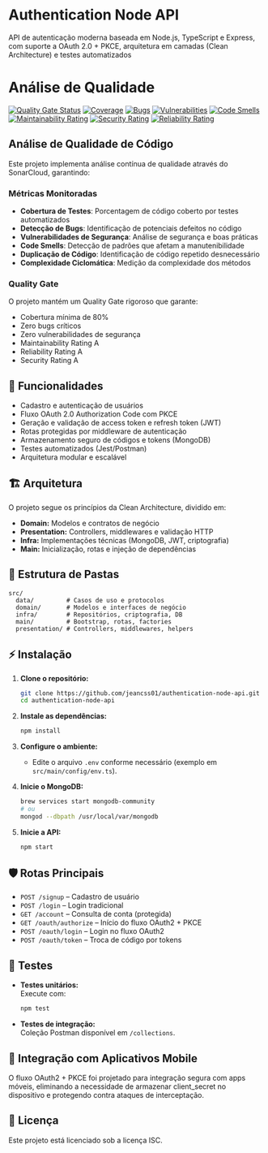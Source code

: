 # Authentication Node API

API de autenticação moderna baseada em Node.js, TypeScript e Express, com suporte a OAuth 2.0 + PKCE, arquitetura em camadas (Clean Architecture) e testes automatizados

# Análise de Qualidade

[![Quality Gate Status](https://sonarcloud.io/api/project_badges/measure?project=jeancss01_authentication-node-api&metric=alert_status)](https://sonarcloud.io/summary/new_code?id=jeancss01_authentication-node-api)
[![Coverage](https://sonarcloud.io/api/project_badges/measure?project=jeancss01_authentication-node-api&metric=coverage)](https://sonarcloud.io/summary/new_code?id=jeancss01_authentication-node-api)
[![Bugs](https://sonarcloud.io/api/project_badges/measure?project=jeancss01_authentication-node-api&metric=bugs)](https://sonarcloud.io/summary/new_code?id=jeancss01_authentication-node-api)
[![Vulnerabilities](https://sonarcloud.io/api/project_badges/measure?project=jeancss01_authentication-node-api&metric=vulnerabilities)](https://sonarcloud.io/summary/new_code?id=jeancss01_authentication-node-api)
[![Code Smells](https://sonarcloud.io/api/project_badges/measure?project=jeancss01_authentication-node-api&metric=code_smells)](https://sonarcloud.io/summary/new_code?id=jeancss01_authentication-node-api)
[![Maintainability Rating](https://sonarcloud.io/api/project_badges/measure?project=jeancss01_authentication-node-api&metric=sqale_rating)](https://sonarcloud.io/summary/new_code?id=jeancss01_authentication-node-api)
[![Security Rating](https://sonarcloud.io/api/project_badges/measure?project=jeancss01_authentication-node-api&metric=security_rating)](https://sonarcloud.io/summary/new_code?id=jeancss01_authentication-node-api)
[![Reliability Rating](https://sonarcloud.io/api/project_badges/measure?project=jeancss01_authentication-node-api&metric=reliability_rating)](https://sonarcloud.io/summary/new_code?id=jeancss01_authentication-node-api)

## Análise de Qualidade de Código

Este projeto implementa análise contínua de qualidade através do SonarCloud, garantindo:

### Métricas Monitoradas
- **Cobertura de Testes**: Porcentagem de código coberto por testes automatizados
- **Detecção de Bugs**: Identificação de potenciais defeitos no código
- **Vulnerabilidades de Segurança**: Análise de segurança e boas práticas
- **Code Smells**: Detecção de padrões que afetam a manutenibilidade
- **Duplicação de Código**: Identificação de código repetido desnecessário
- **Complexidade Ciclomática**: Medição da complexidade dos métodos

### Quality Gate
O projeto mantém um Quality Gate rigoroso que garante:
- Cobertura mínima de 80%
- Zero bugs críticos
- Zero vulnerabilidades de segurança
- Maintainability Rating A
- Reliability Rating A
- Security Rating A

## 🚀 Funcionalidades

- Cadastro e autenticação de usuários
- Fluxo OAuth 2.0 Authorization Code com PKCE
- Geração e validação de access token e refresh token (JWT)
- Rotas protegidas por middleware de autenticação
- Armazenamento seguro de códigos e tokens (MongoDB)
- Testes automatizados (Jest/Postman)
- Arquitetura modular e escalável

## 🏗️ Arquitetura

O projeto segue os princípios da Clean Architecture, dividido em:

- **Domain:** Modelos e contratos de negócio
- **Presentation:** Controllers, middlewares e validação HTTP
- **Infra:** Implementações técnicas (MongoDB, JWT, criptografia)
- **Main:** Inicialização, rotas e injeção de dependências

## 📂 Estrutura de Pastas

```
src/
  data/         # Casos de uso e protocolos
  domain/       # Modelos e interfaces de negócio
  infra/        # Repositórios, criptografia, DB
  main/         # Bootstrap, rotas, factories
  presentation/ # Controllers, middlewares, helpers
```

## ⚡ Instalação

1. **Clone o repositório:**
   ```bash
   git clone https://github.com/jeancss01/authentication-node-api.git
   cd authentication-node-api
   ```

2. **Instale as dependências:**
   ```bash
   npm install
   ```

3. **Configure o ambiente:**
   - Edite o arquivo `.env` conforme necessário (exemplo em `src/main/config/env.ts`).

4. **Inicie o MongoDB:**
   ```bash
   brew services start mongodb-community
   # ou
   mongod --dbpath /usr/local/var/mongodb
   ```

5. **Inicie a API:**
   ```bash
   npm start
   ```

## 🛡️ Rotas Principais

- `POST /signup` – Cadastro de usuário
- `POST /login` – Login tradicional
- `GET /account` – Consulta de conta (protegida)
- `GET /oauth/authorize` – Início do fluxo OAuth2 + PKCE
- `POST /oauth/login` – Login no fluxo OAuth2
- `POST /oauth/token` – Troca de código por tokens

## 🧪 Testes

- **Testes unitários:**  
  Execute com:
  ```bash
  npm test
  ```
- **Testes de integração:**  
  Coleção Postman disponível em `/collections`.

## 📱 Integração com Aplicativos Mobile

O fluxo OAuth2 + PKCE foi projetado para integração segura com apps móveis, eliminando a necessidade de armazenar client_secret no dispositivo e protegendo contra ataques de interceptação.

## 📝 Licença

Este projeto está licenciado sob a licença ISC.
